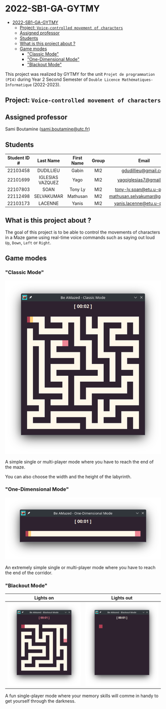 # 2022-SB1-GA-GYTMY

- [2022-SB1-GA-GYTMY](#2022-sb1-ga-gytmy)
  - [Project: `Voice-controlled movement of characters`](#project-voice-controlled-movement-of-characters)
  - [Assigned professor](#assigned-professor)
  - [Students](#students)
  - [What is this project about ?](#what-is-this-project-about-)
  - [Game modes](#game-modes)
    - ["Classic Mode"](#classic-mode)
    - ["One-Dimensional Mode"](#one-dimensional-mode)
    - ["Blackout Mode"](#blackout-mode)

This project was realized by GYTMY for the unit `Projet de programmation (PI4)` during Year 2 Second Semester of `Double Licence Mathématiques-Informatique` (2022-2023).

## Project: `Voice-controlled movement of characters`

## Assigned professor

Sami Boutamine (sami.boutamine@utc.fr)

## Students

| Student ID # | Last Name | First Name | Group | Email |
|:-:|:-:|:-:|:-:|:-:|
| 22103458 | DUDILLIEU | Gabin  | MI2 | gdudillieu@gmail.com |
| 22101699 | IGLESIAS VAZQUEZ | Yago | MI2 | yagoiglesias7@gmail.com |
| 22107803 | SOAN | Tony Ly | MI2 | tony-ly.soan@etu.u-paris.fr |
| 22112498 | SELVAKUMAR | Mathusan | MI2 | mathusan.selvakumar@gmail.com |
| 22103173 | LACENNE | Yanis | MI2 | yanis.lacenne@etu.u-paris.fr |

## What is this project about ?

The goal of this project is to be able to control the movements of characters in a Maze game using real-time voice commands such as saying out loud `Up`, `Down`, `Left` or `Right`.

## Game modes

### "Classic Mode"

![Image Classic Mode](images/ClassicMode.png)

A simple single or multi-player mode where you have to reach the end of the maze.

You can also choose the width and the height of the labyrinth.

### "One-Dimensional Mode"

![Image One-Dimensional Mode](images/OneDimensionalMode.png)

An extremely simple single or multi-player mode where you have to reach the end of the corridor.

### "Blackout Mode"

Lights on             |  Lights out
:-------------------------:|:-------------------------:
![Image Blackout Mode Light](images/BlackoutModeLight.png) | ![Image Blackout Mode Dark](images/BlackoutModeDark.png)

A fun single-player mode where your memory skills will comme in handy to get yourself through the darkness.
